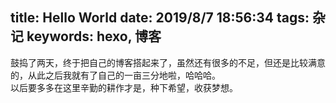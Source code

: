 title: Hello World
date: 2019/8/7 18:56:34 
tags: 杂记
keywords: hexo, 博客
---
鼓捣了两天，终于把自己的博客搭起来了<!--more-->，虽然还有很多的不足，但还是比较满意的，从此之后我就有了自己的一亩三分地啦，哈哈哈。   
以后要多多在这里辛勤的耕作才是，种下希望，收获梦想。


